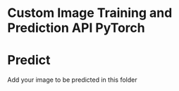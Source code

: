 # Custom Image Training and Prediction API PyTorch
# Predict
Add your image to be predicted in this folder
